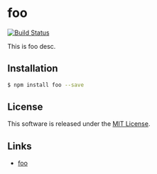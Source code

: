 foo
==========

<!-- Badge Start -->
<a name="badges"></a>

[![Build Status][bd_travis_shield_url]][bd_travis_url]

[bd_repo_url]: https://github.com/foo/bar
[bd_travis_url]: http://travis-ci.org/foo/bar
[bd_travis_shield_url]: http://img.shields.io/travis/foo/bar.svg?style=flat
[bd_license_url]: https://github.com/foo/bar/blob/master/LICENSE
[bd_codeclimate_url]: http://codeclimate.com/github/foo/bar
[bd_codeclimate_shield_url]: http://img.shields.io/codeclimate/github/foo/bar.svg?style=flat
[bd_codeclimate_coverage_shield_url]: http://img.shields.io/codeclimate/coverage/github/foo/bar.svg?style=flat
[bd_gemnasium_url]: https://gemnasium.com/foo/bar
[bd_gemnasium_shield_url]: https://gemnasium.com/foo/bar.svg
[bd_npm_url]: http://www.npmjs.org/package/foo
[bd_npm_shield_url]: http://img.shields.io/npm/v/foo.svg?style=flat

<!-- Badge End -->


<!-- Description Start -->
<a name="description"></a>

This is foo desc.

<!-- Description End -->



<!-- Sections Start -->
<a name="sections"></a>

Installation
------------

```bash
$ npm install foo --save
```

<!-- Sections Start -->


<!-- LICENSE Start -->
<a name="license"></a>

License
-------
This software is released under the [MIT License](https://github.com/foo/bar/blob/master/LICENSE).

<!-- LICENSE End -->


<!-- Links Start -->
<a name="links"></a>

Links
------

+ [foo](http://foo/bar/baz)

<!-- Links End -->
